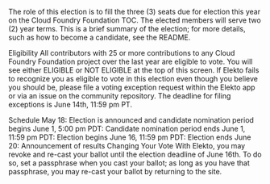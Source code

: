 The role of this election is to fill the three (3) seats due for election this year on the Cloud Foundry Foundation TOC. The elected members will serve two (2) year terms. This is a brief summary of the election; for more details, such as how to become a candidate, see the README.

Eligibility
All contributors with 25 or more contributions to any Cloud Foundry Foundation project over the last year are eligible to vote. You will see either ELIGIBLE or NOT ELIGIBLE at the top of this screen. If Elekto fails to recognize you as eligible to vote in this election even though you believe you should be, please file a voting exception request within the Elekto app or via an issue on the community repository. The deadline for filing exceptions is June 14th, 11:59 pm PT.

Schedule
May 18: Election is announced and candidate nomination period begins
June 1, 5:00 pm PDT: Candidate nomination period ends
June 1, 11:59 pm PDT: Election begins
June 16, 11:59 pm PDT: Election ends
June 20: Announcement of results
Changing Your Vote
With Elekto, you may revoke and re-cast your ballot until the election deadline of June 16th. To do so, set a passphrase when you cast your ballot; as long as you have that passphrase, you may re-cast your ballot by returning to the site.
